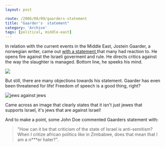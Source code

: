 ```yaml
---
layout: post

route: /2006/08/09/gaarders-statement
title: "Gaarder's  statement"
category: 'Archive'
tags: [political, middle-east]
---
```


In relation with the current events in the Middle East, Jostein Gaarder, a
norwegian writer, came out
<a class="ph" target="_blank" rel="noopener noreferrer" href="http://www.aftenposten.no/meninger/kronikker/article1411153.ece">with
a statement </a> that many had reaction to. He opens fire against the Israeli
goverment and rule. He directs critics against the way the slaughter is managed.
Bottom line, he speeks his mind.

![](/img/blog/imgb2e24e196afca8cfbffe02d46be8be06.webp)

But still, there are many objections towards his statement. Gaarder has even
been threatened for life! Freedom of speech is a good thing, right?

 ![jews against jews](/img/blog/jews.webp)

Came across an image that clearly states that it isn't just jewes that supports
Israel, it's jews that are against Israel!

And to make a point, some John Doe commented Gaarders statement with:

> "How can it be that criticism of the state of Israel is anti-semitism? When I
> critize african politics like in Zimbabwe, does that mean that I am a n\*\*\*er
> hater?".
